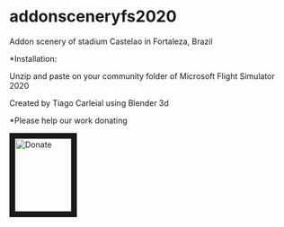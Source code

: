 # addonsceneryfs2020 

Addon scenery of stadium Castelao in Fortaleza, Brazil


*Installation:

Unzip and paste on your community folder of Microsoft Flight Simulator 2020

Created by Tiago Carleial using Blender 3d

*Please help our work donating

<a href="https://streamlabs.com/IronTiago" target="_blank"><img src="https://ps.w.org/button-paypal-donation/assets/icon-256x256.jpg?rev=1682981" 
alt="Donate" width="100" height="130" border="10" /></a>


